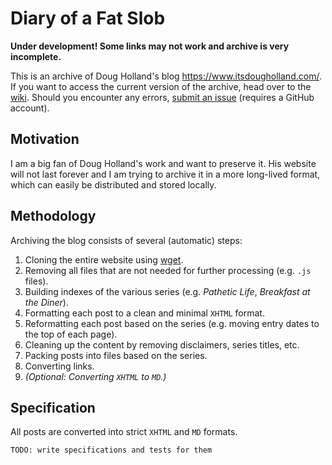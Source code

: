 # Diary of a Fat Slob

**Under development! Some links may not work and archive is very incomplete.**

This is an archive of Doug Holland's blog <https://www.itsdougholland.com/>. If you want to access the current version of the archive, head over to the [wiki](https://github.com/dfs-archiver/dfs-archive/wiki). Should you encounter any errors, [submit an issue](https://github.com/dfs-archiver/dfs-archive/issues) (requires a GitHub account).

## Motivation

I am a big fan of Doug Holland's work and want to preserve it. His website will not last forever and I am trying to archive it in a more long-lived format, which can easily be distributed and stored locally.

## Methodology

Archiving the blog consists of several (automatic) steps:

  1. Cloning the entire website using [wget](https://www.gnu.org/software/wget/).
  2. Removing all files that are not needed for further processing (e.g. `.js` files).
  3. Building indexes of the various series (e.g. _Pathetic Life_, _Breakfast at the Diner_).
  4. Formatting each post to a clean and minimal `XHTML` format.
  5. Reformatting each post based on the series (e.g. moving entry dates to the top of each page).
  6. Cleaning up the content by removing disclaimers, series titles, etc.
  7. Packing posts into files based on the series.
  8. Converting links.
  9. _(Optional: Converting `XHTML` to `MD`.)_

## Specification

All posts are converted into strict `XHTML` and `MD` formats.

```text
TODO: write specifications and tests for them
```
